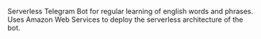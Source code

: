 Serverless Telegram Bot for regular learning of english words and phrases.
Uses Amazon Web Services to deploy the serverless architecture of the bot. 

